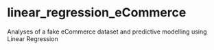 # linear_regression_eCommerce
 Analyses of a fake eCommerce dataset and predictive modelling using Linear Regression 
